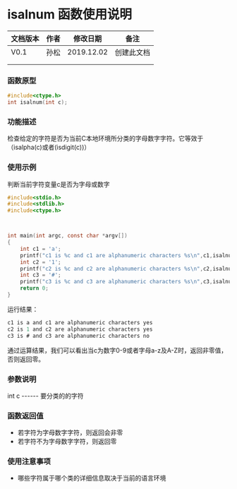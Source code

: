 # isalnum 函数使用说明





| **文档版本** | **作者** | **修改日期** | **备注**   |
| ------------ | -------- | ------------ | ---------- |
| V0.1         | 孙松   | 2019.12.02   | 创建此文档 |
|              |          |              |            |
|              |          |              |            |







### **函数原型**

```c
#include<ctype.h>
int isalnum(int c);
```



### **功能描述**

检查给定的字符是否为当前C本地环境所分类的字母数字字符。它等效于（isalpha(c)或者(isdigit(c))）





### **使用示例**

判断当前字符变量c是否为字母或数字
```c
#include<stdio.h>
#include<stdlib.h>
#include<ctype.h>



int main(int argc, const char *argv[])
{
	int c1 = 'a';
	printf("c1 is %c and c1 are alphanumeric characters %s\n",c1,isalnum(c1)?"yes":"no");
	int c2 = '1';
	printf("c2 is %c and c2 are alphanumeric characters %s\n",c2,isalnum(c2)?"yes":"no");
	int c3 = '#';
	printf("c3 is %c and c3 are alphanumeric characters %s\n",c3,isalnum(c3)?"yes":"no");
	return 0;
}
```

运行结果：

```c
c1 is a and c1 are alphanumeric characters yes
c2 is 1 and c2 are alphanumeric characters yes
c3 is # and c3 are alphanumeric characters no
```

通过运算结果，我们可以看出当c为数字0-9或者字母a-z及A-Z时，返回非零值，否则返回零。





### **参数说明**

int c ------ 要分类的的字符





### **函数返回值**

 - 若字符为字母数字字符，则返回会非零
 - 若字符不为字母数字字符，则返回零






### **使用注意事项**

- 哪些字符属于哪个类的详细信息取决于当前的语言环境